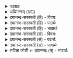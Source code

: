 <details><summary>पदपाठः</summary>

सु॒मि॒त्रि॒या इति॑ सुऽमित्रि॒याः। नः॒। आपः॑। ओष॑धयः। स॒न्तु॒। दु॒र्मि॒त्रि॒या इति॑ दुःऽमित्रि॒याः। तस्मै॑। स॒न्तु॒। यः। अ॒स्मान्। द्वेष्टि॑। यम्। च॒। व॒यम्। द्वि॒ष्मः। २३।
</details>

<details><summary>अधिमन्त्रम् (VC)</summary>

- सोमो देवता
- दध्यङ्ङाथर्वण ऋषिः
- निचृदनुष्टुप्
- गान्धारः
</details>

<details><summary>दयानन्द-सरस्वती (हि) - विषयः</summary>

कैसे पदार्थ हितकारी होते हैं, इस विषय को अगले मन्त्र में कहा है ॥
</details>

<details><summary>दयानन्द-सरस्वती (हि) - पदार्थः</summary>

पदार्थान्वयभाषाः -  हे मनुष्यो ! जो ये (आपः) प्राण वा जल (ओषधयः) जौ आदि ओषधियाँ (नः) हमारे लिये (सुमित्रियाः) सुन्दर मित्र के समान वर्त्तमान (सन्तु) होवें, वे ही (यः) जो अधर्मी (अस्मान्) हम धर्मात्माओं से (द्वेष्टि) द्वेष करें (च) और (यम्) जिससे (वयम्) हम लोग (द्विष्मः) द्वेष करें (तस्मै) उसके लिये (दुर्मित्रियाः) शत्रु के तुल्य विरुद्ध (सन्तु) होवें ॥२३ ॥
</details>

<details><summary>दयानन्द-सरस्वती (हि) - भावार्थः</summary>

भावार्थभाषाः -  जैसे अनुकूलता से जीते हुए इन्द्रिय मित्र के तुल्य हितकारी होते, वैसे जलादि पदार्थ भी देश-काल के अनुकूल यथोचित सेवन किये हितकारी और विरुद्ध सेवन किये शत्रु के तुल्य दुःखदायी होते हैं ॥२३ ॥
</details>

<details><summary>दयानन्द-सरस्वती (सं) - विषयः</summary>

कथं पदार्था हितकारिणो भवन्तीत्याह ॥
</details>

<details><summary>दयानन्द-सरस्वती (सं) - पदार्थः</summary>

पदार्थान्वयभाषाः -  हे मनुष्याः ! या इमा आप ओषधयो नः सुमित्रियाः सन्तु, ता योऽस्मान् द्वेष्टि यं च वयं द्विष्मस्तस्मै दुर्मित्रियाः सन्तु ॥२३ ॥
</details>

<details><summary>दयानन्द-सरस्वती (सं) - भावार्थः</summary>

भावार्थभाषाः -  यथा जितान्यनुकूलानीन्द्रियाणि मित्रवद्धितकारीणि भवन्ति, तथा जलादयोऽपि पदार्था देशकालानुकूल्येन यथोचितं सेविता हितकरा विरुद्धं सेविताश्च शत्रुवद् दुःखदा भवन्ति ॥२३ ॥
</details>

<details><summary>सविता जोशी ← दयानन्दः (म) - भावार्थः</summary>

भावार्थभाषाः -  जितेंद्रिय माणसांना ज्याप्रमाणे इंद्रिये मित्रांप्रमाणे हितकारक असतात तसे जल वगैरे पदार्थही देशकाल परिस्थितीनुसार उपयोगात आणल्यास हितकारक ठरतात व विरुद्ध उपयोग केल्यास शत्रूंप्रमाणे दुःखदायक असतात.
</details>